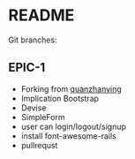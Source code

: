 # README

Git branches:

## EPIC-1
- Forking from [quanzhanying](https://github.com/quanzhanying/jdstore)
- Implication Bootstrap
- Devise
- SimpleForm
- user can login/logout/signup
- install font-awesome-rails
- pullrequst
